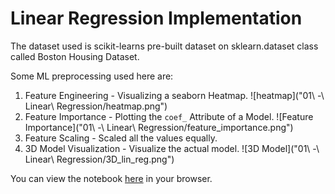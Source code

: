 # Linear Regression Implementation
The dataset used is scikit-learns pre-built dataset on sklearn.dataset class called Boston Housing Dataset. 

Some ML preprocessing used here are:
1. Feature Engineering - Visualizing a seaborn Heatmap.
   ![heatmap]("01\ -\ Linear\ Regression/heatmap.png")
2. Feature Importance - Plotting the `coef_` Attribute of a Model.
   ![Feature Importance]("01\ -\ Linear\ Regression/feature_importance.png")
3. Feature Scaling - Scaled all the values equally.
4. 3D Model Visualization - Visualize the actual model.
   ![3D Model]("01\ -\ Linear\ Regression/3D_lin_reg.png")
   
You can view the notebook [here](https://nbviewer.jupyter.org/github/PrynsTag/Machine-Learning-Journey/blob/master/01%20-%20Linear%20Regression/Linear%20Regression%20Exercise.ipynb) in your browser.